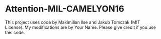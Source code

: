 # Attention-MIL-CAMELYON16

This project uses code by Maximilian Ilse and Jakub Tomczak (MIT License).
My modifications are by Your Name.
Please give credit if you use this code.
